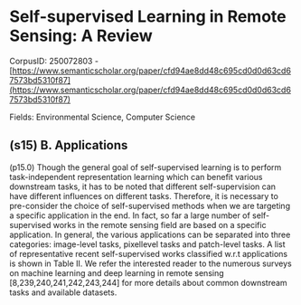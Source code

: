 # Self-supervised Learning in Remote Sensing: A Review

CorpusID: 250072803 - [https://www.semanticscholar.org/paper/cfd94ae8dd48c695cd0d0d63cd67573bd5310f87](https://www.semanticscholar.org/paper/cfd94ae8dd48c695cd0d0d63cd67573bd5310f87)

Fields: Environmental Science, Computer Science

## (s15) B. Applications
(p15.0) Though the general goal of self-supervised learning is to perform task-independent representation learning which can benefit various downstream tasks, it has to be noted that different self-supervision can have different influences on different tasks. Therefore, it is necessary to pre-consider the choice of self-supervised methods when we are targeting a specific application in the end. In fact, so far a large number of self-supervised works in the remote sensing field are based on a specific application. In general, the various applications can be separated into three categories: image-level tasks, pixellevel tasks and patch-level tasks. A list of representative recent self-supervised works classified w.r.t applications is shown in Table II. We refer the interested reader to the numerous surveys on machine learning and deep learning in remote sensing [8,239,240,241,242,243,244] for more details about common downstream tasks and available datasets.
